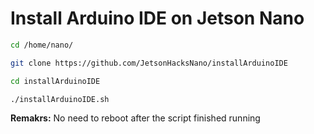 # Install Arduino IDE on Jetson Nano

```bash
cd /home/nano/
```
```bash
git clone https://github.com/JetsonHacksNano/installArduinoIDE
```
```bash
cd installArduinoIDE
```
```bash
./installArduinoIDE.sh
```

**Remakrs:** No need to reboot after the script finished running
